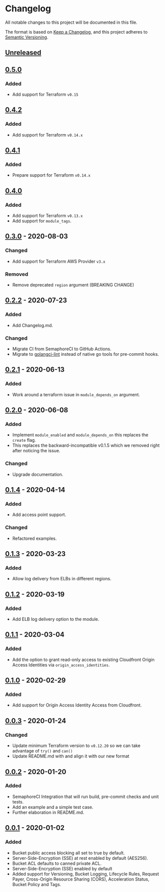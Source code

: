 # Changelog

All notable changes to this project will be documented in this file.

The format is based on [Keep a Changelog](https://keepachangelog.com/en/1.0.0/),
and this project adheres to [Semantic Versioning](https://semver.org/spec/v2.0.0.html).

## [Unreleased]

## [0.5.0]

### Added

- Add support for Terraform `v0.15`

## [0.4.2]

### Added

- Add support for Terraform `v0.14.x`

## [0.4.1]

### Added

- Prepare support for Terraform `v0.14.x`

## [0.4.0]

### Added

- Add support for Terraform `v0.13.x`
- Add support for `module_tags`.

## [0.3.0] - 2020-08-03

### Changed

- Add support for Terraform AWS Provider `v3.x`

### Removed

- Remove deprecated `region` argument (BREAKING CHANGE)

## [0.2.2] - 2020-07-23

### Added

- Add Changelog.md.

### Changed

- Migrate CI from SemaphoreCI to GitHub Actions.
- Migrate to [golangci-lint](https://github.com/golangci/golangci-lint) instead
  of native go tools for pre-commit hooks.

## [0.2.1] - 2020-06-13

### Added

- Work around a terraform issue in `module_depends_on` argument.

## [0.2.0] - 2020-06-08

### Added

- Implement `module_enabled` and `module_depends_on` this replaces the `create` flag.
- This replaces the backward-incompatible v0.1.5 which we removed right after
  noticing the issue.

### Changed

- Upgrade documentation.

## [0.1.4] - 2020-04-14

### Added

- Add access point support.

### Changed

- Refactored examples.

## [0.1.3] - 2020-03-23

### Added

- Allow log delivery from ELBs in different regions.

## [0.1.2] - 2020-03-19

### Added

- Add ELB log delivery option to the module.

## [0.1.1] - 2020-03-04

### Added

- Add the option to grant read-only access to existing Cloudfront Origin Access
  Identities via `origin_access_identities`.

## [0.1.0] - 2020-02-29

### Added

- Add support for Origin Access Identity Access from Cloudfront.

## [0.0.3] - 2020-01-24

### Changed

- Update minimum Terraform version to `v0.12.20` so we can take advantage of `try()` and `can()`
- Update README.md with and align it with our new format

## [0.0.2] - 2020-01-20

### Added

- SemaphoreCI Integration that will run build, pre-commit checks and unit tests.
- Add an example and a simple test case.
- Further elaboration in README.md.

## [0.0.1] - 2020-01-02

### Added

- Bucket public access blocking all set to true by default.
- Server-Side-Encryption (SSE) at rest enabled by default (AES256).
- Bucket ACL defaults to canned private ACL.
- Server-Side-Encryption (SSE) enabled by default
- Added support for Versioning, Bucket Logging, Lifecycle Rules, Request Payer,
  Cross-Origin Resource Sharing (CORS), Acceleration Status, Bucket Policy and Tags.

<!-- markdown-link-check-disable -->

[unreleased]: https://github.com/mineiros-io/terraform-aws-s3-bucket/compare/v0.5.0...HEAD
[0.5.0]: https://github.com/mineiros-io/terraform-aws-s3-bucket/compare/v0.4.2...v0.5.0

<!-- markdown-link-check-enable -->

[0.4.2]: https://github.com/mineiros-io/terraform-aws-s3-bucket/compare/v0.4.1...v0.4.2
[0.4.1]: https://github.com/mineiros-io/terraform-aws-s3-bucket/compare/v0.4.0...v0.4.1
[0.4.0]: https://github.com/mineiros-io/terraform-aws-s3-bucket/compare/v0.3.0...v0.4.0
[0.3.0]: https://github.com/mineiros-io/terraform-aws-s3-bucket/compare/v0.2.2...v0.3.0
[0.2.2]: https://github.com/mineiros-io/terraform-aws-s3-bucket/compare/v0.2.1...v0.2.2
[0.2.1]: https://github.com/mineiros-io/terraform-aws-s3-bucket/compare/v0.2.0...v0.2.1
[0.2.0]: https://github.com/mineiros-io/terraform-aws-s3-bucket/compare/v0.1.4...v0.2.0
[0.1.4]: https://github.com/mineiros-io/terraform-aws-s3-bucket/compare/v0.1.3...v0.1.4
[0.1.3]: https://github.com/mineiros-io/terraform-aws-s3-bucket/compare/v0.1.2...v0.1.3
[0.1.2]: https://github.com/mineiros-io/terraform-aws-s3-bucket/compare/v0.1.1...v0.1.2
[0.1.1]: https://github.com/mineiros-io/terraform-aws-s3-bucket/compare/v0.1.0...v0.1.1
[0.1.0]: https://github.com/mineiros-io/terraform-aws-s3-bucket/compare/v0.0.3...v0.1.0
[0.0.3]: https://github.com/mineiros-io/terraform-aws-s3-bucket/compare/v0.0.2...v0.0.3
[0.0.2]: https://github.com/mineiros-io/terraform-aws-s3-bucket/compare/v0.0.1...v0.0.2
[0.0.1]: https://github.com/mineiros-io/terraform-aws-s3-bucket/releases/tag/v0.0.1
